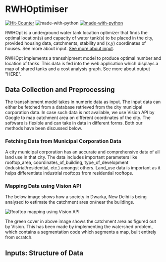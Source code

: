 # RWHOptimiser


[![Hit-Counter](http://hits.dwyl.io/aviral36/RWHOptimiser.svg)](http://hits.dwyl.io/aviral36/RWHOptimiser) 
![made-with-python](https://img.shields.io/badge/Contributors-6-blue.svg)
[![made-with-python](https://img.shields.io/badge/Made%20with-Python-1f425f.svg)](https://www.python.org/)



RWHOpt is a underground water tank location optimizer that finds the optimal location(s) and capacity of water tank(s) to be placed in the city, provided housing data, catchments, stability and (x,y) coordinates of houses. See more about input. [See more about input](#Inputs:-structure-of-data).

RWHOpt implements a transshipment model to produce optimal number and location of tanks. This data is fed into the web application which displays a map of shared tanks and a cost analysis graph. See more about output "HERE".

## Data Collection and Preprocessing

The transshipment model takes in numeric data as input. The input data can either be fetched from a database retrieved from the city municipal corporation data. In case such data is not available, we use Vision API by Google to map catchment area on different coordinates of the city. 
The software is flexible and can take in data in different forms. Both our methods have been discussed below.

### Fetching Data from Municipal Corporation Data

A city municipal corporation has an accurate and comprehensive data of all land use in that city. The data includes important parameters like rooftop_area, coordinates_of_building, type_of_development (industrial/residential, etc.) amongst others. Land_use data is important as it helps differentiate industrial rooftops from residential rooftops.

### Mapping Data using Vision API

The below image shows how a society in Dwarka, New Delhi is being analysed to estimate the catchment area on/near the buildings.

![Rooftop mapping using Vision API](https://github.com/aviral36/RWHOptimiser/blob/master/metadata/Webp.net-gifmaker.gif)

The green cover in above image shows the catchment area as figured out by Vision. This has been made by implementing the watershed problem, which contains a segmentation code which segments a map, built entirely from scratch. 

## Inputs: Structure of Data

